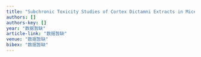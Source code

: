 ```yaml
---
title: "Subchronic Toxicity Studies of Cortex Dictamni Extracts in Mice and Its Potential Hepatotoxicity Mechanisms in Vitro"
authors: []
authors-key: []
year: "数据暂缺"
article-link: "数据暂缺"
venue: "数据暂缺"
bibex: "数据暂缺"
---
```

